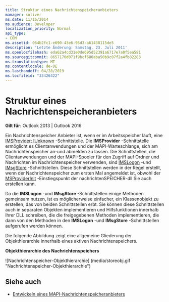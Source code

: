 ```yaml
---
title: Struktur eines Nachrichtenspeicheranbieters
manager: soliver
ms.date: 11/16/2014
ms.audience: Developer
localization_priority: Normal
api_type:
- COM
ms.assetid: 064b2fc1-e690-43e6-95d3-a61438115de5
description: 'Letzte Änderung: Samstag, 23. Juli 2011'
ms.openlocfilehash: eda62a4cd31e0de695d52391a6717e7a0f5ea581
ms.sourcegitcommit: 8657170d071f9bcf680aba50b9c07f2a4fb82283
ms.translationtype: MT
ms.contentlocale: de-DE
ms.lasthandoff: 04/28/2019
ms.locfileid: "33426422"
---
```

# <a name="structure-of-message-store-providers"></a>Struktur eines Nachrichtenspeicheranbieters
  
**Gilt für**: Outlook 2013 | Outlook 2016 
  
Ein Nachrichtenspeicher Anbieter ist, wenn er im Arbeitsspeicher läuft, eine [IMSProvider: IUnknown](imsprovideriunknown.md) -Schnittstelle. Die **IMSProvider** -Schnittstelle ermöglicht es Clientanwendungen und der MAPI-Warteschlange, sich am Nachrichtenspeicher an-und abmelden zu lassen. Die Schnittstellen, die Clientanwendungen und der MAPI-Spooler für den Zugriff auf Ordner und Nachrichten im Nachrichtenspeicher verwenden, sind [IMSLogon](imslogoniunknown.md) -und [IMsgStore](imsgstoreimapiprop.md) -Schnittstellen. Diese Schnittstellen werden in der Regel erstellt, wenn der Nachrichtenspeicher zum ersten Mal angemeldet ist, obwohl der [MSProviderInit](msproviderinit.md) -Einstiegspunkt der nachrichtenSPEICHER-dll Sie auch erstellen kann. 
  
Da die **IMSLogon** -und **IMsgStore** -Schnittstellen einige Methoden gemeinsam nutzen, ist es möglicherweise einfacher, ein Klassenobjekt zu erstellen, das von beiden Schnittstellen erbt. Sie können diese Schnittstellen auch in separaten Objekten implementieren und Hilfsfunktionen innerhalb Ihrer DLL schreiben, die die freigegebenen Methoden implementieren, die dann von den Methoden in den **IMSLogon** -und **IMsgStore** -Schnittstellen aufgerufen werden können. 
  
Die folgende Abbildung zeigt eine allgemeine Gliederung der Objekthierarchie innerhalb eines aktiven Nachrichtenspeichers.
  
**Objekthierarchie des Nachrichtenspeichers**
  
![Nachrichtenspeicher-Objekthierarchie] (media/storeobj.gif "Nachrichtenspeicher-Objekthierarchie")
  
## <a name="see-also"></a>Siehe auch

- [Entwickeln eines MAPI-Nachrichtenspeicheranbieters](developing-a-mapi-message-store-provider.md)

